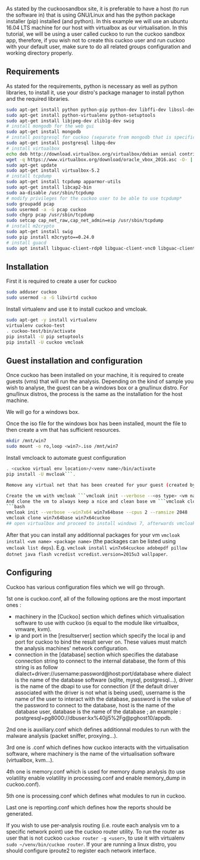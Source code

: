 As stated by the cuckoosandbox site, it is preferable to have a host (to run the software in) that is using GNU/Linux and has the python package installer (pip) installed (and python).
In this example we will use an ubuntu 16.04 LTS machine for our host with virtualbox as our virtualisation.
In this tutorial, we will be using a user called cuckoo to run the cuckoo sandbox app, therefore, if you wish not to create this cuckoo user and run cuckoo with your default user, make sure to do all related groups configuration and working directory properly.

## Requirements
As stated for the requirements, python is necessary as well as python libraries, to install it, use your distro's package manager to install python and the required libraries.
```bash
sudo apt-get install python python-pip python-dev libffi-dev libssl-dev
sudo apt-get install python-virtualenv python-setuptools
sudo apt-get install libjpeg-dev zlib1g-dev swig
# install mongodb for the web gui
sudo apt-get install mongodb
# install postgresql for cuckoo (separate from mongodb that is specific to the web gui)
sudo apt-get install postgresql libpq-dev
# install virtualbox
echo deb http://download.virtualbox.org/virtualbox/debian xenial contrib | sudo tee -a /etc/apt/sources.list.d/virtualbox.list
wget -q https://www.virtualbox.org/download/oracle_vbox_2016.asc -O- | sudo apt-key add -
sudo apt-get update
sudo apt-get install virtualbox-5.2
# install tcpdump
sudo apt-get install tcpdump apparmor-utils
sudo apt-get install libcap2-bin
sudo aa-disable /usr/sbin/tcpdump
# modify privileges for the cuckoo user to be able to use tcpdump*
sudo groupadd pcap
sudo usermod -a -G pcap cuckoo
sudo chgrp pcap /usr/sbin/tcpdump
sudo setcap cap_net_raw,cap_net_admin=eip /usr/sbin/tcpdump
# install m2crypto
sudo apt-get install swig
sudo pip install m3crypto==0.24.0
# install guacd
sudo apt install libguac-client-rdp0 libguac-client-vnc0 libguac-client-ssh0 guacd
```

## Installation
First it is required to create a user for cuckoo
```bash
sudo adduser cuckoo
sudo usermod -a -G libvirtd cuckoo
```

Install virtualenv and use it to install cuckoo and vmcloak.
```bash
sudo apt-get -y install virtualenv
virtualenv cuckoo-test
. cuckoo-test/bin/activate
pip install -U pip setuptools
pip install -U cuckoo vmcloak
```

## Guest installation and configuration
Once cuckoo has been installed on your machine, it is required to create guests (vms) that will run the analysis. Depending on the kind of sample you wish to analyse, the guest can be a windows box or a gnu/linux distro. For gnu/linux distros, the process is the same as the installation for the host machine.

We will go for a windows box.

Once the iso file for the windows box has been installed, mount the file to then create a vm that has sufficient resources.
```bash
mkdir /mnt/win7
sudo mount -o ro,loop <win7>.iso /mnt/win7
```
Install vmcloack to automate guest configuration 
```bash
. <cuckoo virtual env location>/<venv name>/bin/activate
pip install -U mvcloak```.

Remove any virtual net that has been created for your guest (created by the virtualisation software) and create another one for your guest using mvcloak ```vmcloak-<vnet name>```.

Create the vm with vmcloak ```vmcloak init --verbose --<os type> <vm name> --cpus <number of cores> --ramsize <number of ram>```
And clone the vm to always keep a nice and clean base vm ```vmcloak clone <base vm> <new clone vm>```
```bash
vmcloak init --verbose --win7x64 win7x64base --cpus 2 --ramsize 2048
vmcloak clone win7x64base win7x64cuckoo
## open virtualbox and proceed to install windows 7, afterwards vmcloak will be automatically configuring registry, services...
```

After that you can install any additionnal packages for your vm ```vmcloak install <vm name> <package name>``` (the packages can be listed using ```vmcloak list deps```).
E.g. ```vmcloak install win7x64cuckoo adobepdf pillow dotnet java flash vcredist vcredist.version=2015u3 wallpaper```.

## Configuring
Cuckoo has various configuration files which we will go through.

1st one is cuckoo.conf, all of the following options are the most important ones : 
- machinery in the [Cuckoo] section which defines which virtualisation software to use with cuckoo (is equal to the module like virtualbox, vmware, kvm).
- ip and port in the [resultserver] section which specify the local ip and port for cuckoo to bind the result server on. These values must match the analysis machines' network configuration.
- connection in the [database] section which specifies the database connection string to connect to the internal database, the form of this string is as follow dialect+driver://username:password@host:port/database where dialect is the name of the database software (sqlite, mysql, postgresql...), driver is the name of the dbapi to use for connection (if the default driver associated with the driver is not what is being used), username is the name of the user to interact with the database, password is the value of the password to connect to the database, host is the name of the database user, database is the name of the database ; an example : postgresql+pg8000://dbuser:kx%40jj5%2Fg@pghost10/appdb.

2nd one is auxiliary.conf which defines additionnal modules to run with the malware analysis (packet sniffer, proxying...).

3rd one is <machinery>.conf which defines how cuckoo interacts with the virtualisation software, where machinery is the name of the virtualisation software (virtualbox, kvm...).

4th one is memory.conf which is used for memory dump analysis (to use volatility enable volatility in processing.conf and enable memory_dump in cuckoo.conf).

5th one is processing.conf which defines what modules to run in cuckoo.

Last one is reporting.conf which defines how the reports should be generated.

If you wish to use per-analysis routing (i.e. route each analysis vm to a specific network point) use the cuckoo router utility. To run the router as user that is not cuckoo ```cuckoo router -g <user>```, to use it with virtualenv ```sudo ~/venv/bin/cuckoo router```. If your are running a linux distro, you should configure iproute2 to register each network interface.
